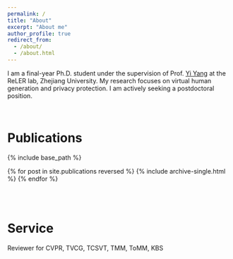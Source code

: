 ```yaml
---
permalink: /
title: "About"
excerpt: "About me"
author_profile: true
redirect_from: 
  - /about/
  - /about.html
---
```


I am a final-year Ph.D. student under the supervision of Prof. [Yi Yang](https://scholar.google.com/citations?user=RMSuNFwAAAAJ&hl=zh-CN&oi=ao) at the ReLER lab, Zhejiang University. My research focuses on virtual human generation and privacy protection. I am actively seeking a postdoctoral position.

<br />

Publications
=======
{% include base_path %}

{% for post in site.publications reversed %}
  {% include archive-single.html %}
{% endfor %}

<br />

<br />

Service
======= 
Reviewer for CVPR, TVCG, TCSVT, TMM, ToMM, KBS

<br />